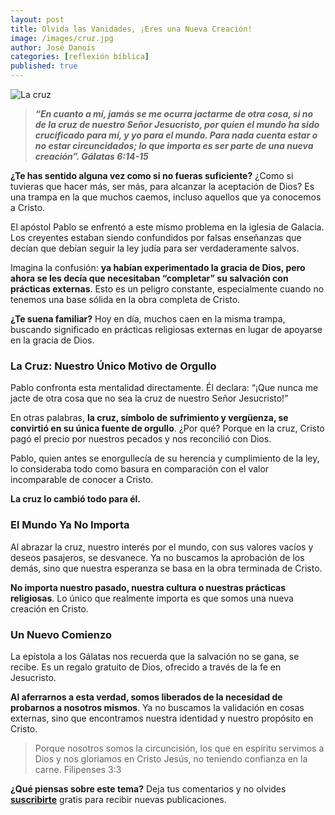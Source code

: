 ```yaml
---
layout: post
title: Olvida las Vanidades, ¡Eres una Nueva Creación!
image: /images/cruz.jpg
author: José Danois
categories: [reflexión bíblica]
published: true
---
```

![La cruz](/images/cruz.jpg)
>***“En cuanto a mí, jamás se me ocurra jactarme de otra cosa, si no de la cruz de nuestro Señor Jesucristo, por quien el mundo ha sido crucificado para mí, y yo para el mundo. Para nada cuenta estar o no estar circuncidados; lo que importa es ser parte de una nueva creación”. Gálatas 6:14-15***

**¿Te has sentido alguna vez como si no fueras suficiente?** ¿Como si tuvieras que hacer más, ser más, para alcanzar la aceptación de Dios? Es una trampa en la que muchos caemos, incluso aquellos que ya conocemos a Cristo.

El apóstol Pablo se enfrentó a este mismo problema en la iglesia de Galacia. Los creyentes estaban siendo confundidos por falsas enseñanzas que decían que debían seguir la ley judía para ser verdaderamente salvos.

Imagina la confusión: **ya habían experimentado la gracia de Dios, pero ahora se les decía que necesitaban “completar” su salvación con prácticas externas**. Esto es un peligro constante, especialmente cuando no tenemos una base sólida en la obra completa de Cristo.

**¿Te suena familiar?** Hoy en día, muchos caen en la misma trampa, buscando significado en prácticas religiosas externas en lugar de apoyarse en la gracia de Dios.

### **La Cruz: Nuestro Único Motivo de Orgullo**

Pablo confronta esta mentalidad directamente. Él declara: “¡Que nunca me jacte de otra cosa que no sea la cruz de nuestro Señor Jesucristo!”

En otras palabras, **la cruz, símbolo de sufrimiento y vergüenza, se convirtió en su única fuente de orgullo**. ¿Por qué? Porque en la cruz, Cristo pagó el precio por nuestros pecados y nos reconcilió con Dios.

Pablo, quien antes se enorgullecía de su herencia y cumplimiento de la ley, lo consideraba todo como basura en comparación con el valor incomparable de conocer a Cristo.

**La cruz lo cambió todo para él.**

### **El Mundo Ya No Importa**

Al abrazar la cruz, nuestro interés por el mundo, con sus valores vacíos y deseos pasajeros, se desvanece. Ya no buscamos la aprobación de los demás, sino que nuestra esperanza se basa en la obra terminada de Cristo.

**No importa nuestro pasado, nuestra cultura o nuestras prácticas religiosas**. Lo único que realmente importa es que somos una nueva creación en Cristo.

### **Un Nuevo Comienzo**

La epístola a los Gálatas nos recuerda que la salvación no se gana, se recibe. Es un regalo gratuito de Dios, ofrecido a través de la fe en Jesucristo.

**Al aferrarnos a esta verdad, somos liberados de la necesidad de probarnos a nosotros mismos**. Ya no buscamos la validación en cosas externas, sino que encontramos nuestra identidad y nuestro propósito en Cristo.

>Porque nosotros somos la circuncisión, los que en espíritu servimos a Dios y nos gloriamos en Cristo Jesús, no teniendo confianza en la carne. Filipenses 3:3

**¿Qué piensas sobre este tema?** Deja tus comentarios y no olvides **[suscribirte](https://www.feedio.co/@jdanois)** gratis para recibir nuevas publicaciones.


<!--stackedit_data:
eyJoaXN0b3J5IjpbLTQyMTQzMTkwMl19
-->
